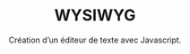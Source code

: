 <h1 align="center">WYSIWYG</h1>

<p align="center">Création d’un éditeur de texte avec Javascript.</p>
